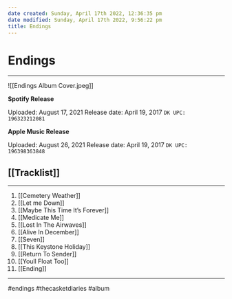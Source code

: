 ```yaml
---
date created: Sunday, April 17th 2022, 12:36:35 pm
date modified: Sunday, April 17th 2022, 9:56:22 pm
title: Endings
---
```

# Endings
---


![[Endings Album Cover.jpeg]]

**Spotify Release**

Uploaded: August 17, 2021
Release date: April 19, 2017
`DK UPC: 196323212081`

**Apple Music Release**

Uploaded: August 26, 2021
Release date: April 19, 2017
`DK UPC: 196398363848`
## [[Tracklist]]

---


 1. [[Cemetery Weather]]
 2. [[Let me Down]]
 3. [[Maybe This Time It’s Forever]]
 4. [[Medicate Me]]
 5. [[Lost In The Airwaves]]
 6. [[Alive In December]]
 7. [[Seven]]
 8. [[This Keystone Holiday]]
 9. [[Return To Sender]]
10. [[Youll Float Too]]
11. [[Ending]]

---


#endings #thecasketdiaries  #album